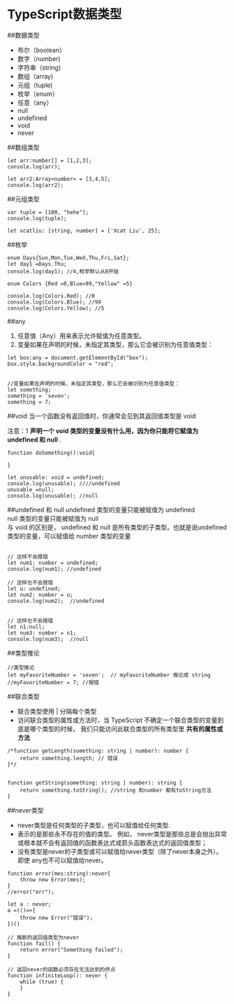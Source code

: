# TypeScript数据类型

##数据类型
- 布尔（boolean）
- 数字（number)
- 字符串（string)
- 数组（array)
- 元组（tuple)
- 枚举（enum）
- 任意（any）
- null
- undefined
- void
- never 

##数组类型

```
let arr:number[] = [1,2,3];
console.log(arr);

let arr2:Array<number> = [3,4,5];
console.log(arr2);
```


##元组类型

```
var tuple = [100, "hehe"];
console.log(tuple);

let xcatliu: [string, number] = ['Xcat Liu', 25];

```

##枚举

```
enum Days{Sun,Mon,Tue,Wed,Thu,Fri,Sat};
let day1 =Days.Thu;
console.log(day1); //4,枚举默认从0开始

enum Colors {Red =0,Blue=99,"Yellow" =5}

console.log(Colors.Red); //0
console.log(Colors.Blue); //99
console.log(Colors.Yellow); //5
```

##any
1. 任意值（Any）用来表示允许赋值为任意类型。   
2. 变量如果在声明的时候，未指定其类型，那么它会被识别为任意值类型：

```
let box:any = document.getElementById("box");
box.style.backgroundColor = "red";


//变量如果在声明的时候，未指定其类型，那么它会被识别为任意值类型：
let something;
something = 'seven';
something = 7;
```


##void 
当一个函数没有返回值时，你通常会见到其返回值类型是 void    

注意：1  __声明一个 void 类型的变量没有什么用，因为你只能将它赋值为 undefined 和 null__ .

```
function doSomething():void{

}

let unusable: void = undefined;
console.log(unusable); ////undefined
unusable =null;
console.log(unusable); //null
```


##undefined 和 null
undefined 类型的变量只能被赋值为 undefined    
null 类型的变量只能被赋值为 null   
与 void 的区别是， undefined 和 null 是所有类型的子类型。也就是说undefined 类型的变量，可以赋值给 number 类型的变量   

```

// 这样不会报错
let num1: number = undefined;
console.log(num1); //undefined

// 这样也不会报错
let u: undefined;
let num2: number = u;
console.log(num2);  //undefined


// 这样也不会报错
let n1:null;
let num3: number = n1;
console.log(num3);  //null
```

 

##类型推论

```
//类型推论
let myFavoriteNumber = 'seven';  // myFavoriteNumber 推论成 string
//myFavoriteNumber = 7; //报错
```

##联合类型
- 联合类型使用 | 分隔每个类型
- 访问联合类型的属性或方法时，当 TypeScript 不确定一个联合类型的变量到底是哪个类型的时候，
  我们只能访问此联合类型的所有类型里 __共有的属性或方法__

```
/*function getLength(something: string | number): number {
    return something.length; // 错误
}*/


function getString(something: string | number): string {
    return something.toString(); //string 和number 都有toString方法
}
```


##never类型
- never类型是任何类型的子类型，也可以赋值给任何类型.
- 表示的是那些永不存在的值的类型。 例如， never类型是那些总是会抛出异常或根本就不会有返回值的函数表达式或箭头函数表达式的返回值类型；    
- 没有类型是never的子类型或可以赋值给never类型（除了never本身之外）。 即使 any也不可以赋值给never。  
 
```
function error(mes:string):never{
    throw new Error(mes);
}
//error("err");

let a : never;
a =(()=>{
    throw new Error("错误");
})()

// 推断的返回值类型为never
function fail() {
    return error("Something failed");
}

// 返回never的函数必须存在无法达到的终点
function infiniteLoop(): never {
    while (true) {
    }
}
```






